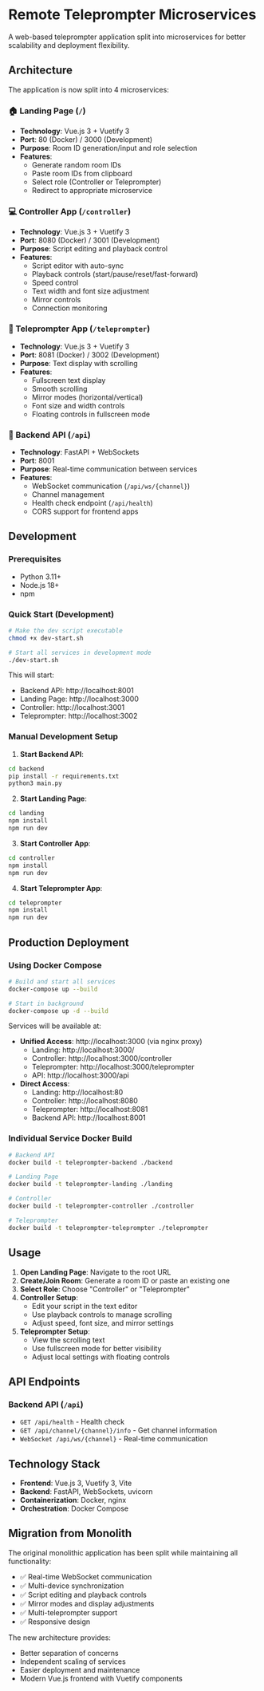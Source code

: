 # Remote Teleprompter Microservices

A web-based teleprompter application split into microservices for better scalability and deployment flexibility.

## Architecture

The application is now split into 4 microservices:

### 🏠 Landing Page (`/`)
- **Technology**: Vue.js 3 + Vuetify 3
- **Port**: 80 (Docker) / 3000 (Development)
- **Purpose**: Room ID generation/input and role selection
- **Features**:
  - Generate random room IDs
  - Paste room IDs from clipboard
  - Select role (Controller or Teleprompter)
  - Redirect to appropriate microservice

### 💻 Controller App (`/controller`)
- **Technology**: Vue.js 3 + Vuetify 3
- **Port**: 8080 (Docker) / 3001 (Development)
- **Purpose**: Script editing and playback control
- **Features**:
  - Script editor with auto-sync
  - Playback controls (start/pause/reset/fast-forward)
  - Speed control
  - Text width and font size adjustment
  - Mirror controls
  - Connection monitoring

### 📱 Teleprompter App (`/teleprompter`)
- **Technology**: Vue.js 3 + Vuetify 3
- **Port**: 8081 (Docker) / 3002 (Development)
- **Purpose**: Text display with scrolling
- **Features**:
  - Fullscreen text display
  - Smooth scrolling
  - Mirror modes (horizontal/vertical)
  - Font size and width controls
  - Floating controls in fullscreen mode

### 📡 Backend API (`/api`)
- **Technology**: FastAPI + WebSockets
- **Port**: 8001
- **Purpose**: Real-time communication between services
- **Features**:
  - WebSocket communication (`/api/ws/{channel}`)
  - Channel management
  - Health check endpoint (`/api/health`)
  - CORS support for frontend apps

## Development

### Prerequisites
- Python 3.11+
- Node.js 18+
- npm

### Quick Start (Development)
```bash
# Make the dev script executable
chmod +x dev-start.sh

# Start all services in development mode
./dev-start.sh
```

This will start:
- Backend API: http://localhost:8001
- Landing Page: http://localhost:3000
- Controller: http://localhost:3001
- Teleprompter: http://localhost:3002

### Manual Development Setup

1. **Start Backend API**:
```bash
cd backend
pip install -r requirements.txt
python3 main.py
```

2. **Start Landing Page**:
```bash
cd landing
npm install
npm run dev
```

3. **Start Controller App**:
```bash
cd controller
npm install
npm run dev
```

4. **Start Teleprompter App**:
```bash
cd teleprompter
npm install
npm run dev
```

## Production Deployment

### Using Docker Compose
```bash
# Build and start all services
docker-compose up --build

# Start in background
docker-compose up -d --build
```

Services will be available at:
- **Unified Access**: http://localhost:3000 (via nginx proxy)
  - Landing: http://localhost:3000/
  - Controller: http://localhost:3000/controller
  - Teleprompter: http://localhost:3000/teleprompter
  - API: http://localhost:3000/api
- **Direct Access**:
  - Landing: http://localhost:80
  - Controller: http://localhost:8080
  - Teleprompter: http://localhost:8081
  - Backend API: http://localhost:8001

### Individual Service Docker Build
```bash
# Backend API
docker build -t teleprompter-backend ./backend

# Landing Page
docker build -t teleprompter-landing ./landing

# Controller
docker build -t teleprompter-controller ./controller

# Teleprompter
docker build -t teleprompter-teleprompter ./teleprompter
```

## Usage

1. **Open Landing Page**: Navigate to the root URL
2. **Create/Join Room**: Generate a room ID or paste an existing one
3. **Select Role**: Choose "Controller" or "Teleprompter"
4. **Controller Setup**: 
   - Edit your script in the text editor
   - Use playback controls to manage scrolling
   - Adjust speed, font size, and mirror settings
5. **Teleprompter Setup**:
   - View the scrolling text
   - Use fullscreen mode for better visibility
   - Adjust local settings with floating controls

## API Endpoints

### Backend API (`/api`)
- `GET /api/health` - Health check
- `GET /api/channel/{channel}/info` - Get channel information
- `WebSocket /api/ws/{channel}` - Real-time communication

## Technology Stack

- **Frontend**: Vue.js 3, Vuetify 3, Vite
- **Backend**: FastAPI, WebSockets, uvicorn
- **Containerization**: Docker, nginx
- **Orchestration**: Docker Compose

## Migration from Monolith

The original monolithic application has been split while maintaining all functionality:
- ✅ Real-time WebSocket communication
- ✅ Multi-device synchronization
- ✅ Script editing and playback controls
- ✅ Mirror modes and display adjustments
- ✅ Multi-teleprompter support
- ✅ Responsive design

The new architecture provides:
- Better separation of concerns
- Independent scaling of services
- Easier deployment and maintenance
- Modern Vue.js frontend with Vuetify components
